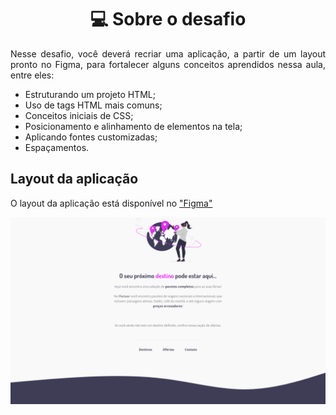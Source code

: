 <h1 align="center">💻 Sobre o desafio</h1>

<p align="justify">
  Nesse desafio, você deverá recriar uma aplicação, a partir de um layout pronto no Figma, para fortalecer alguns conceitos aprendidos nessa aula, entre eles:
</p>

- Estruturando um projeto HTML;
- Uso de tags HTML mais comuns;
- Conceitos iniciais de CSS;
- Posicionamento e alinhamento de elementos na tela;
- Aplicando fontes customizadas;
- Espaçamentos.

## Layout da aplicação

O layout da aplicação está disponível no ["Figma"](https://www.figma.com/design/0I0bKaO4uMs0fuo7mSGPzm/Projeto01-Extra-g?node-id=0-1&node-type=canvas&t=vO4OIFvnuXE9rTvS-0)

<p align="center" style="display: flex; align-items: flex-start; justify-content: center;">

  <img alt="Tela home da aplicação" title="#TelaHome" src="https://github.com/Gelzieny/formacao-explorer/blob/main/html_introduction/desafio-02/img/image.png?raw=true" >

</p>
